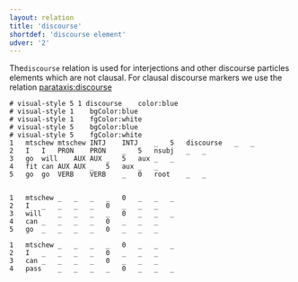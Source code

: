 ```yaml
---
layout: relation
title: 'discourse'
shortdef: 'discourse element'
udver: '2'
---
```


The`discourse` relation is used for interjections and other discourse particles elements which are not clausal. For clausal discourse markers we use the relation [parataxis:discourse]()

~~~ conllu
# visual-style 5 1 discourse	color:blue
# visual-style 1	bgColor:blue
# visual-style 1	fgColor:white
# visual-style 5	bgColor:blue
# visual-style 5	fgColor:white
1	mtschew	mtschew	INTJ	INTJ	_	5	discourse	_	_
2	I	I	PRON	PRON	_	5	nsubj	_	_
3	go	will	AUX	AUX	_	5	aux	_	_
4	fit	can	AUX	AUX	_	5	aux	_	_
5	go	go	VERB	VERB	_	0	root	_	_


1	mtschew	_	_	_	_	0	_	_	_
2	I	_	_	_	_	0	_	_	_
3	will	_	_	_	_	0	_	_	_
4	can	_	_	_	_	0	_	_	_
5	go	_	_	_	_	0	_	_	_

1	mtschew	_	_	_	_	0	_	_	_
2	I	_	_	_	_	0	_	_	_
3	can	_	_	_	_	0	_	_	_
4	pass	_	_	_	_	0	_	_	_
~~~
